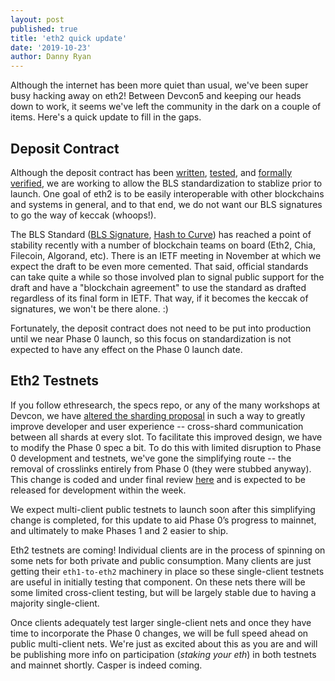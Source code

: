 ```yaml
---
layout: post
published: true
title: 'eth2 quick update'
date: '2019-10-23'
author: Danny Ryan
---
```


Although the internet has been more quiet than usual, we've been super busy hacking away on eth2! Between Devcon5 and keeping our heads down to work, it seems we've left the community in the dark on a couple of items. Here's a quick update to fill in the gaps.

## Deposit Contract

Although the deposit contract has been [written](https://github.com/ethereum/eth2.0-specs/blob/dev/deposit_contract/contracts/validator_registration.v.py), [tested](https://github.com/ethereum/eth2.0-specs/blob/dev/deposit_contract/tests/contracts/test_deposit.py), and [formally verified](https://github.com/runtimeverification/verified-smart-contracts/tree/deposit/deposit), we are working to allow the BLS standardization to stablize prior to launch. One goal of eth2 is to be easily interoperable with other blockchains and systems in general, and to that end, we do not want our BLS signatures to go the way of keccak (whoops!).

The BLS Standard ([BLS Signature](https://tools.ietf.org/html/draft-irtf-cfrg-bls-signature-00), [Hash to Curve](https://tools.ietf.org/html/draft-irtf-cfrg-hash-to-curve-04)) has reached a point of stability recently with a number of blockchain teams on board (Eth2, Chia, Filecoin, Algorand, etc). There is an IETF meeting in November at which we expect the draft to be even more cemented. That said, official standards can take quite a while so those involved plan to signal public support for the draft and have a "blockchain agreement" to use the standard as drafted regardless of its final form in IETF. That way, if it becomes the keccak of signatures, we won't be there alone. :)

Fortunately, the deposit contract does not need to be put into production until we near Phase 0 launch, so this focus on standardization is not expected to have any effect on the Phase 0 launch date.

## Eth2 Testnets

If you follow ethresearch, the specs repo, or any of the many workshops at Devcon, we have [altered the sharding proposal](https://notes.ethereum.org/KbEyHiaSRQW_KS7dDK0OFw) in such a way to greatly improve developer and user experience -- cross-shard communication between all shards at every slot. To facilitate this improved design, we have to modify the Phase 0 spec a bit. To do this with limited disruption to Phase 0 development and testnets, we've gone the simplifying route -- the removal of crosslinks entirely from Phase 0 (they were stubbed anyway). This change is coded and under final review [here](https://github.com/ethereum/eth2.0-specs/pull/1428) and is expected to be released for development within the week.

We expect multi-client public testnets to launch soon after this simplifying change is completed, for this update to aid Phase 0’s progress to mainnet, and ultimately to make Phases 1 and 2 easier to ship.

Eth2 testnets are coming! Individual clients are in the process of spinning on some nets for both private and public consumption. Many clients are just getting their `eth1-to-eth2` machinery in place so these single-client testnets are useful in initially testing that component. On these nets there will be some limited cross-client testing, but will be largely stable due to having a majority single-client.

Once clients adequately test larger single-client nets and once they have time to incorporate the Phase 0 changes, we will be full speed ahead on public multi-client nets. We're just as excited about this as you are and will be publishing more info on participation (_staking your eth_) in both testnets and mainnet shortly. Casper is indeed coming.
